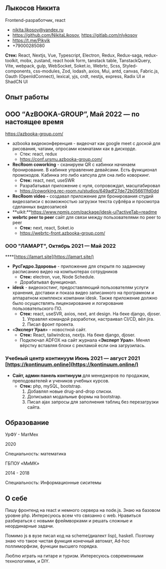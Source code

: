 ## Лыкосов Никита

Frontend-разработчик, react

- [nikita.likosov@yandex.ru](mailto:nikita.likosov@yandex.ru)
- https://github.com/NikitaLikosov, https://gitlab.com/nlykosov
- https://t.me/Pikyik
- +79000285080

**Стек:**  React, Nextjs, Vue, Typescript, Electron, Redux, Redux-saga, redux-toolkit, mobx, zustand, react hook form, tanstack table, TanstackQuery, Vite, webpack, gulp, WebSocket, Soket.io, Webrtc, Scss, Styled-components, css-modules, Zod, lodash, axios, Mui, antd, canvas, Fabric.js, Oauth (OpenIdConnect), lexical, yjs, crdt, nestjs, express, Radix UI и ShadCN UI


## Опыт работы

## ООО “AzBOOKA-GROUP”**, Май 2022 — по настоящее время**

https://azbooka-group.com/

- azbooka видеоконференция - видеочат как google meet с доской для рисования, чатами, опросами комнатами как в дискорде. 
    - Стек: react, redux
    - https://conf.ursmu.azbooka-group.com/
- **RecRoom coworking** - сканируем QR с кабинки начинаем бронирование. В кабинке управление девайсами. Есть функционал промокодов. Кабинка это либо капсула для сна либо коворкинг.
    - **Стек:** react, next, useSWR
    - Разрабатывал приложение с нуля, сопровождал, масштабировал
    - https://coworking.rec-room.ru/studios/649adf27de72b056611fd0dd
- **RecRoom video -** создавал приложение для бронирования студий видеозаписи с возможностью загрузки текста суфлёра и просмотра сделанных видеозаписей
- **uikit:**https://www.npmjs.com/package/idesk-ui?activeTab=readme
- **webrtc peer to peer** сайт для связи между пользователями по peer to peer
    - **Стек:** next, react, Soket.io
    - https://webrtc-front.azbooka-group.com/

### **ООО "ЛАМАРТ", Октябрь 2021 — Май 2022**

  ****[https://lamart.site](https://lamart.site/)

- **РусГидро.Здоровье** - приложение для открытя по заданному расписанию видео на компьютерах сотрудников
    - **Стек:** electron, vue, Node Schedule.
    - Дорабатывал функционал.
- **idesk** - видеохостинг, предоставляющий пользователям услуги хранения, доставки и показа видео записанного на програмном и аппаратном комплекск компании idesk. Также приложение должно было осуществлять лицензирование и логирование пользовательского ПО.
    - **Стек:** react, useSVR, axios, next, ant design. На беке django, djoser.
        1. Управлял командой разработки, настраивал CI/CD, вёл jira.
        2. Писал фронт проекта.  
- «**Эксперт Урал**» - новостной сайт.
    - **Стек:** React, tailwindcss, nextjs. На беке django, djoser.
    - Подключал ADFOX на сайт журнала «**Эксперт Урал**». Менял вёрстку вставляя блоки c рекламой если она загрузилась.

### Учебный центр континуум Июнь 2021 — август 2021 [https://kontinuum.online](https://kontinuum.online/)

- **Сайт, админ панель континуум** для менеджеров по продажам, преподователей и учеников учебных курсов.
    - **Стек:** php, mySQL, bootstrap.
        1. Добавлял новые drug-and-drop списки.
        2. Дописывал модальные формы на bootstrap.
        3. Писал ajax запросы для заполнения таблиц без перезагрузки сайта.

### 

## Образование

УрФУ - МатМех

2020

Специальность: математика

ГБПОУ «МиМК»

2014 - 2018

Специальность: Информационные сиситемы

## О себе

Пишу фронтенд на react и немного сервера на node.js. Знаю на базовом уровне php.  Интересуюсь всем что связанно с web. Нравиться разбираться с новыми фреймворками и решать сложные и неординарные задачи.

Помимо js в вузе писал код на scheme(диалект lisp), haskell. Поэтому знаю что такое чистая функция конечный автомат, Ad-hoc поллиморфизм, функции высшего порядка. 

Люблю играть на гитаре и туризм. Интересуюсь современными технологиями, и DIY. 